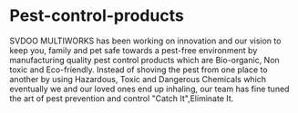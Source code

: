 # Pest-control-products
SVDOO MULTIWORKS has been working on innovation and our vision to keep you, family and pet safe towards a pest-free environment by manufacturing quality pest control products which are Bio-organic, Non toxic and Eco-friendly.  Instead of shoving the pest from one place to another by using Hazardous, Toxic and Dangerous Chemicals which eventually we and our loved ones end up inhaling, our team has fine tuned the art of pest prevention and control "Catch It",Eliminate It.

